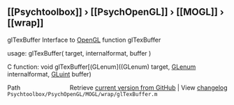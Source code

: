 ## [[Psychtoolbox]] &#8250; [[PsychOpenGL]] &#8250; [[MOGL]] &#8250; [[wrap]]

glTexBuffer  Interface to [OpenGL](OpenGL) function glTexBuffer  
  
usage:  glTexBuffer( target, internalformat, buffer )  
  
C function:  void glTexBuffer[(GLenum]((GLenum) target, [GLenum](GLenum) internalformat, [GLuint](GLuint) buffer)  




<div class="code_header" style="text-align:right;">
  <span style="float:left;">Path&nbsp;&nbsp;</span> <span class="counter">Retrieve <a href=
  "https://raw.github.com/Psychtoolbox-3/Psychtoolbox-3/beta/Psychtoolbox/PsychOpenGL/MOGL/wrap/glTexBuffer.m">current version from GitHub</a> | View <a href=
  "https://github.com/Psychtoolbox-3/Psychtoolbox-3/commits/beta/Psychtoolbox/PsychOpenGL/MOGL/wrap/glTexBuffer.m">changelog</a></span>
</div>
<div class="code">
  <code>Psychtoolbox/PsychOpenGL/MOGL/wrap/glTexBuffer.m</code>
</div>


